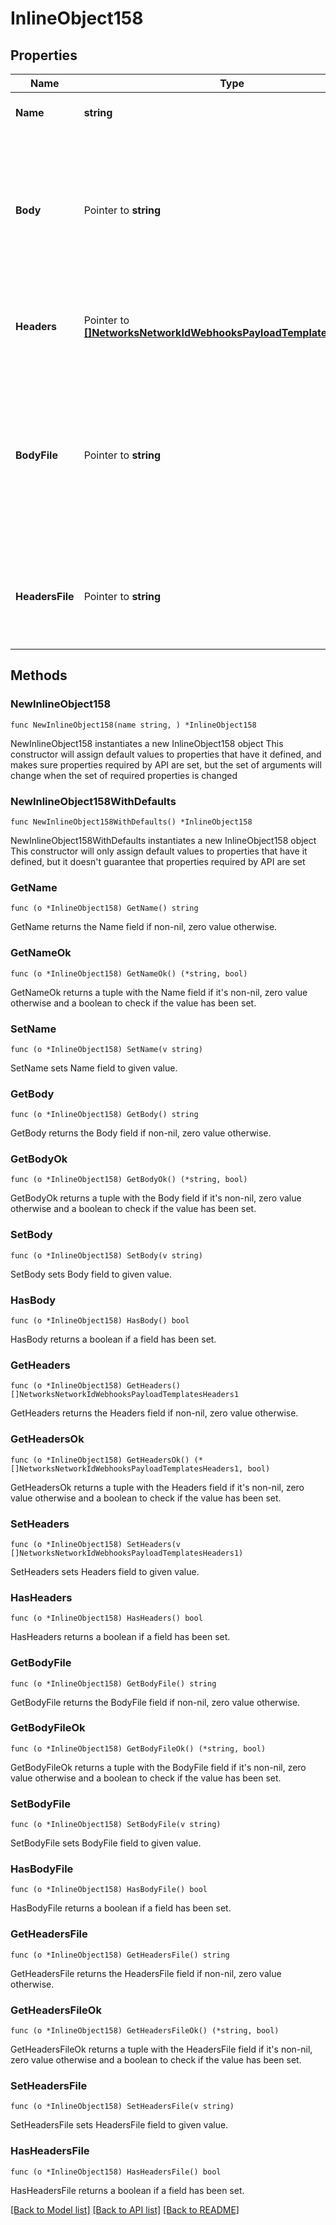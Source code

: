 # InlineObject158

## Properties

Name | Type | Description | Notes
------------ | ------------- | ------------- | -------------
**Name** | **string** | The name of the new template | 
**Body** | Pointer to **string** | The liquid template used for the body of the webhook message. Either &#x60;body&#x60; or &#x60;bodyFile&#x60; must be specified. | [optional] 
**Headers** | Pointer to [**[]NetworksNetworkIdWebhooksPayloadTemplatesHeaders1**](NetworksNetworkIdWebhooksPayloadTemplatesHeaders1.md) | The liquid template used with the webhook headers. | [optional] 
**BodyFile** | Pointer to **string** | A file containing liquid template used for the body of the webhook message. Either &#x60;body&#x60; or &#x60;bodyFile&#x60; must be specified. | [optional] 
**HeadersFile** | Pointer to **string** | A file containing the liquid template used with the webhook headers. | [optional] 

## Methods

### NewInlineObject158

`func NewInlineObject158(name string, ) *InlineObject158`

NewInlineObject158 instantiates a new InlineObject158 object
This constructor will assign default values to properties that have it defined,
and makes sure properties required by API are set, but the set of arguments
will change when the set of required properties is changed

### NewInlineObject158WithDefaults

`func NewInlineObject158WithDefaults() *InlineObject158`

NewInlineObject158WithDefaults instantiates a new InlineObject158 object
This constructor will only assign default values to properties that have it defined,
but it doesn't guarantee that properties required by API are set

### GetName

`func (o *InlineObject158) GetName() string`

GetName returns the Name field if non-nil, zero value otherwise.

### GetNameOk

`func (o *InlineObject158) GetNameOk() (*string, bool)`

GetNameOk returns a tuple with the Name field if it's non-nil, zero value otherwise
and a boolean to check if the value has been set.

### SetName

`func (o *InlineObject158) SetName(v string)`

SetName sets Name field to given value.


### GetBody

`func (o *InlineObject158) GetBody() string`

GetBody returns the Body field if non-nil, zero value otherwise.

### GetBodyOk

`func (o *InlineObject158) GetBodyOk() (*string, bool)`

GetBodyOk returns a tuple with the Body field if it's non-nil, zero value otherwise
and a boolean to check if the value has been set.

### SetBody

`func (o *InlineObject158) SetBody(v string)`

SetBody sets Body field to given value.

### HasBody

`func (o *InlineObject158) HasBody() bool`

HasBody returns a boolean if a field has been set.

### GetHeaders

`func (o *InlineObject158) GetHeaders() []NetworksNetworkIdWebhooksPayloadTemplatesHeaders1`

GetHeaders returns the Headers field if non-nil, zero value otherwise.

### GetHeadersOk

`func (o *InlineObject158) GetHeadersOk() (*[]NetworksNetworkIdWebhooksPayloadTemplatesHeaders1, bool)`

GetHeadersOk returns a tuple with the Headers field if it's non-nil, zero value otherwise
and a boolean to check if the value has been set.

### SetHeaders

`func (o *InlineObject158) SetHeaders(v []NetworksNetworkIdWebhooksPayloadTemplatesHeaders1)`

SetHeaders sets Headers field to given value.

### HasHeaders

`func (o *InlineObject158) HasHeaders() bool`

HasHeaders returns a boolean if a field has been set.

### GetBodyFile

`func (o *InlineObject158) GetBodyFile() string`

GetBodyFile returns the BodyFile field if non-nil, zero value otherwise.

### GetBodyFileOk

`func (o *InlineObject158) GetBodyFileOk() (*string, bool)`

GetBodyFileOk returns a tuple with the BodyFile field if it's non-nil, zero value otherwise
and a boolean to check if the value has been set.

### SetBodyFile

`func (o *InlineObject158) SetBodyFile(v string)`

SetBodyFile sets BodyFile field to given value.

### HasBodyFile

`func (o *InlineObject158) HasBodyFile() bool`

HasBodyFile returns a boolean if a field has been set.

### GetHeadersFile

`func (o *InlineObject158) GetHeadersFile() string`

GetHeadersFile returns the HeadersFile field if non-nil, zero value otherwise.

### GetHeadersFileOk

`func (o *InlineObject158) GetHeadersFileOk() (*string, bool)`

GetHeadersFileOk returns a tuple with the HeadersFile field if it's non-nil, zero value otherwise
and a boolean to check if the value has been set.

### SetHeadersFile

`func (o *InlineObject158) SetHeadersFile(v string)`

SetHeadersFile sets HeadersFile field to given value.

### HasHeadersFile

`func (o *InlineObject158) HasHeadersFile() bool`

HasHeadersFile returns a boolean if a field has been set.


[[Back to Model list]](../README.md#documentation-for-models) [[Back to API list]](../README.md#documentation-for-api-endpoints) [[Back to README]](../README.md)


